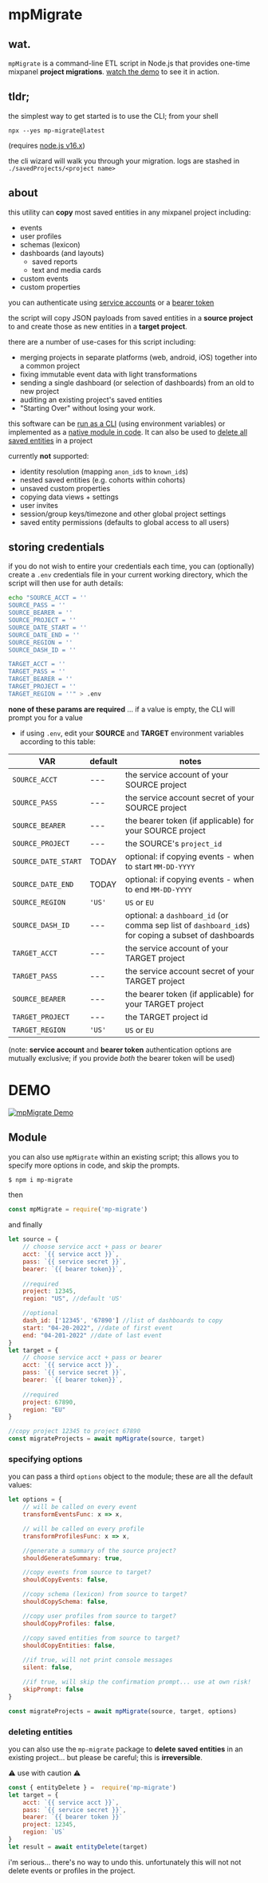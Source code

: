 # mpMigrate

## wat.

`mpMigrate` is a command-line ETL script in Node.js that provides one-time mixpanel **project migrations**. [watch the demo](#demo) to see it in action.

## tldr; <div id="cli"></div>

the simplest way to get started is to use the CLI; from your shell

```
npx --yes mp-migrate@latest
```
(requires [node.js v16.x](https://nodejs.org/en/download/))

the cli wizard will walk you through your migration. logs are stashed in `./savedProjects/<project name>` 



## about

this utility can **copy** most saved entities in any mixpanel project including:

 - events
 - user profiles
 - schemas (lexicon)
 - dashboards (and layouts)
	- saved reports
	- text and media cards
 - custom events
 - custom properties

you can authenticate using [service accounts](https://developer.mixpanel.com/reference/authentication#service-accounts) or a [bearer token](https://mixpanel.com/oauth/access_token)

the script will copy JSON payloads from saved entities in a **source project** to and create those as new entities in a **target project**.

there are a number of use-cases for this script including:

 - merging projects in separate platforms (web, android, iOS) together into a common project
 - fixing immutable event data with light transformations 
 - sending a single dashboard (or selection of dashboards) from an old to new project
 - auditing an existing project's saved entities
 - "Starting Over" without losing your work.

this software can be [run as a CLI](#cli) (using environment variables) or implemented as a [native module in code](#module). It can also be used to [delete all saved entities](#delete) in a project

currently **not** supported:

 - identity resolution (mapping `anon_id`s to `known_id`s) 
 - nested saved entities (e.g. cohorts within cohorts)
 - unsaved custom properties
 - copying data views + settings
 - user invites
 - session/group keys/timezone and other global project settings
 - saved entity permissions (defaults to global access to all users)

## storing credentials

if you do not wish to entire your credentials each time, you can (optionally) create a `.env` credentials file in your current working directory, which the script will then use for auth details:
```bash
echo "SOURCE_ACCT = '' 
SOURCE_PASS = ''
SOURCE_BEARER = '' 	
SOURCE_PROJECT = '' 
SOURCE_DATE_START = '' 
SOURCE_DATE_END = ''
SOURCE_REGION = '' 	
SOURCE_DASH_ID = ''

TARGET_ACCT = '' 	
TARGET_PASS = ''
TARGET_BEARER = '' 	 	
TARGET_PROJECT = ''	
TARGET_REGION = ''" > .env
```
**none of these params are required** ... if a value is empty, the CLI will prompt you for a value

- if using `.env`, edit your **SOURCE** and **TARGET** environment variables according to this table:

| VAR                 |  default | notes                                                       |
|------------------------|----------------------|-------------------------------------------------------------|
|`SOURCE_ACCT`  | --- | the service account of your SOURCE project |
|`SOURCE_PASS`  | --- | the service account secret of your SOURCE project |
|`SOURCE_BEARER`  | --- | the bearer token (if applicable) for your SOURCE project |
|`SOURCE_PROJECT`  | --- | the SOURCE's `project_id` |
|`SOURCE_DATE_START`  | TODAY | optional: if copying events - when to start `MM-DD-YYYY` |
|`SOURCE_DATE_END`  | TODAY | optional: if copying events - when to end `MM-DD-YYYY` |
|`SOURCE_REGION`  | `'US'` |  `US` or `EU` |
|`SOURCE_DASH_ID`  | --- | optional: a `dashboard_id` (or comma sep list of `dashboard_id`s) for coping a subset of dashboards |
|`TARGET_ACCT`  | --- | the service account of your TARGET project |
|`TARGET_PASS`  | --- | the service account secret of your TARGET project |
|`SOURCE_BEARER`  | --- | the bearer token (if applicable) for your TARGET project |
|`TARGET_PROJECT`  | --- | the TARGET project id |
|`TARGET_REGION`  | `'US'` |  `US` or `EU` |

(note: **service account** and **bearer token** authentication options are mutually exclusive; if you provide _both_ the bearer token will be used)


# DEMO <div id="demo"></div>
[![mpMigrate Demo](https://aktunes.neocities.org/mpMigrate/migrateThumb.png)](https://youtu.be/jOCcFiT53gU)

## Module <div id="module"></div>

you can also use `mpMigrate` within an existing script; this allows you to specify more options in code, and skip the prompts.

```bash
$ npm i mp-migrate
```
then

```javascript
const mpMigrate = require('mp-migrate')
```
and finally

```javascript
let source = {
	// choose service acct + pass or bearer
	acct: `{{ service acct }}`,
	pass: `{{ service secret }}`,
	bearer: `{{ bearer token}}`,
	
	//required
	project: 12345,
	region: "US", //default 'US'

	//optional
	dash_id: ['12345', '67890'] //list of dashboards to copy
	start: "04-20-2022", //date of first event	
	end: "04-201-2022" //date of last event
}
let target = {
	// choose service acct + pass or bearer
	acct: `{{ service acct }}`,
	pass: `{{ service secret }}`,
	bearer: `{{ bearer token}}`,
	
	//required
	project: 67890,
	region: "EU"
}

//copy project 12345 to project 67890
const migrateProjects = await mpMigrate(source, target)
```

### specifying options

you can pass a third `options` object to the module; these are all the default values:

```javascript
let options = {
	// will be called on every event
	transformEventsFunc: x => x, 

	// will be called on every profile
	transformProfilesFunc: x => x, 

	//generate a summary of the source project?
	shouldGenerateSummary: true, 

	//copy events from source to target?
	shouldCopyEvents: false, 

	//copy schema (lexicon) from source to target?
	shouldCopySchema: false, 

	//copy user profiles from source to target?
	shouldCopyProfiles: false, 

	//copy saved entities from source to target?
	shouldCopyEntities: false, 
	
	//if true, will not print console messages
	silent: false, 

	//if true, will skip the confirmation prompt... use at own risk!
	skipPrompt: false 
}

const migrateProjects = await mpMigrate(source, target, options)
```

### deleting entities <div id="delete"></div>

you can also use the `mp-migrate` package to **delete saved entities** in an existing project... but please be careful; this is **irreversible**. 

⚠️ use with caution ⚠️

```javascript
const { entityDelete } =  require('mp-migrate')
let target = {
	acct: `{{ service acct }}`,
	pass: `{{ service secret }}`,
	bearer: `{{ bearer token }}`
	project: 12345,
	region: `US`
}
let result = await entityDelete(target)
```
i'm serious... there's no way to undo this. unfortunately this will not not delete events or profiles in the project.